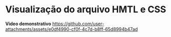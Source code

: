# Visualização do arquivo HMTL e CSS
**Video demonstrativo**
https://github.com/user-attachments/assets/e0df4990-cf0f-4c7d-b8ff-65d8994b47ad

